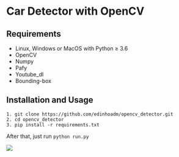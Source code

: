 # Car Detector with OpenCV

## Requirements
- Linux, Windows or MacOS with Python ≥ 3.6
- OpenCV
- Numpy
- Pafy
- Youtube_dl
- Bounding-box

## Installation and Usage

```
1. git clone https://github.com/edinhoadm/opencv_detector.git
2. cd opencv_detector
3. pip install -r requirements.txt
```

After that, just run `python run.py`

![](Result.gif)


